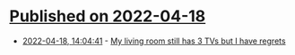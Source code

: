 # [Published on 2022-04-18](index.md)

* [2022-04-18, 14:04:41](https://news.ycombinator.com/item?id=31070749) - [My living room still has 3 TVs but I have regrets](https://www.polygon.com/23007001/3-tvs-living-room-setup-regrets)
